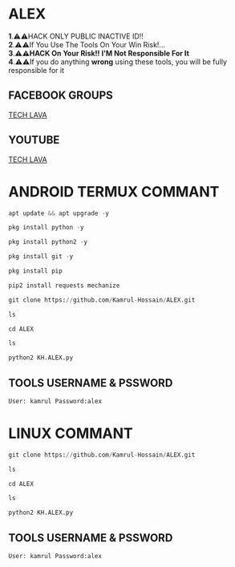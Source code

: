 # ALEX
**1**.⚠️⚠️HACK ONLY PUBLIC INACTIVE ID!!<br/>
**2**.⚠️⚠️If You Use The Tools On Your Win Risk!...</br>
**3**.**⚠️⚠️HACK On Your **Risk!!** I'M Not Responsible For It</br>**
**4**.⚠️⚠️If you do anything **wrong** using these tools, you will be fully responsible for it
## FACEBOOK GROUPS
[TECH LAVA](https://bit.ly/G-TECH-LAVA/)
## YOUTUBE
[TECH LAVA](https://bit.ly/TECH-LAVA/)


# ANDROID TERMUX COMMANT
```python
apt update && apt upgrade -y
```
```python
pkg install python -y
```
```python
pkg install python2 -y
```
```python
pkg install git -y
```
```python
pkg install pip
```
```python
pip2 install requests mechanize
```
```python
git clone https://github.com/Kamrul-Hossain/ALEX.git
```
```python
ls
```
```python
cd ALEX
```
```python
ls
```
```python
python2 KH.ALEX.py
```
## TOOLS USERNAME & PSSWORD
```python
User: kamrul Password:alex
```
# LINUX COMMANT

```python
git clone https://github.com/Kamrul-Hossain/ALEX.git
```
```python
ls
```
```python
cd ALEX
```
```python
ls
```
```python
python2 KH.ALEX.py
```
## TOOLS USERNAME & PSSWORD
```python
User: kamrul Password:alex
```
